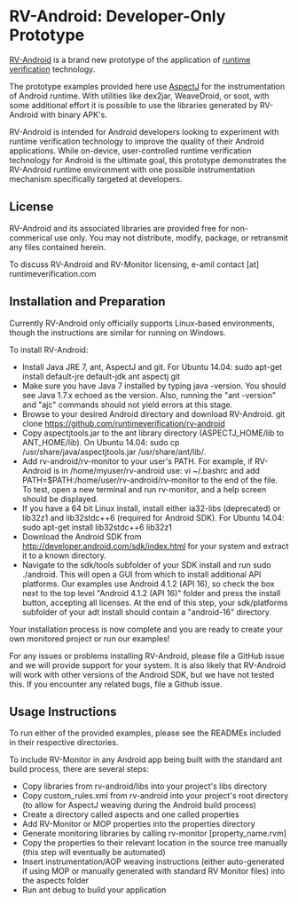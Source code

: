 RV-Android: Developer-Only Prototype
==============
[RV-Android](http://runtimeverification.com/android) is a brand new prototype of the application of [runtime verification](http://en.wikipedia.org/wiki/Runtime_verification) technology.

The prototype examples provided here use [AspectJ](http://eclipse.org/aspectj/) for the instrumentation of Android runtime.  With utilities like dex2jar, WeaveDroid, or soot, with some additional effort it is possible to use the libraries generated by RV-Android with binary APK's.

RV-Android is intended for Android developers looking to experiment with runtime verification technology to improve the quality of their Android applications.  While on-device, user-controlled runtime verification technology for Android is the ultimate goal, this prototype demonstrates the RV-Android runtime environment with one possible instrumentation mechanism specifically targeted at developers.

License
--------------
RV-Android and its associated libraries are provided free for non-commerical use only.  You may not distribute, modify, package, or retransmit any files contained herein.

To discuss RV-Android and RV-Monitor licensing, e-amil contact [at] runtimeverification.com

Installation and Preparation
--------------
Currently RV-Android only officially supports Linux-based environments, though the instructions are similar for running on Windows.

To install RV-Android:
- Install Java JRE 7, ant, AspectJ and git.  For Ubuntu 14.04: sudo apt-get install default-jre default-jdk ant aspectj git
- Make sure you have Java 7 installed by typing java -version.  You should see Java 1.7.x echoed as the version.  Also, running the "ant -version" and "ajc" commands should not yield errors at this stage.
- Browse to your desired Android directory and download RV-Android.  git clone https://github.com/runtimeverification/rv-android
- Copy aspectjtools.jar to the ant library directory (ASPECTJ_HOME/lib to ANT_HOME/lib).  On Ubuntu 14.04: sudo cp /usr/share/java/aspectjtools.jar /usr/share/ant/lib/.
- Add rv-android/rv-monitor to your user's PATH.  For example, if RV-Android is in /home/myuser/rv-android use: vi ~/.bashrc and add
PATH=$PATH:/home/user/rv-android/rv-monitor
to the end of the file.  To test, open a new terminal and run rv-monitor, and a help screen should be displayed.
- If you have a 64 bit Linux install, install either ia32-libs (deprecated) or lib32z1 and lib32stdc++6 (required for Android SDK).  For Ubuntu 14.04: sudo apt-get install lib32stdc++6 lib32z1
- Download the Android SDK from http://developer.android.com/sdk/index.html for your system and extract it to a known directory.
- Navigate to the sdk/tools subfolder of your SDK install and run sudo ./android.  This will open a GUI from which to install additional API platforms.  Our examples use Android 4.1.2 (API 16), so check the box next to the top level "Android 4.1.2 (API 16)" folder and press the install button, accepting all licenses.  At the end of this step, your sdk/platforms subfolder of your adt install should contain a "android-16" directory.

Your installation process is now complete and you are ready to create your own monitored project or run our examples!

For any issues or problems installing RV-Android, please file a GitHub issue and we will provide support for your system.  It is also likely that RV-Android will work with other versions of the Android SDK, but we have not tested this.  If you encounter any related bugs, file a Github issue.

Usage Instructions
--------------
To run either of the provided examples, please see the READMEs included in their respective directories.

To include RV-Monitor in any Android app being built with the standard ant build process, there are several steps:
- Copy libraries from rv-android/libs into your project's libs directory
- Copy custom_rules.xml from rv-android into your project's root directory (to allow for AspectJ weaving during the Android build process)
- Create a directory called aspects and one called properties
- Add RV-Monitor or MOP properties into the properties directory
- Generate monitoring libraries by calling rv-monitor [property_name.rvm]
- Copy the properties to their relevant location in the source tree manually (this step will eventually be automated)
- Insert instrumentation/AOP weaving instructions (either auto-generated if using MOP or manually generated with standard RV Monitor files) into the aspects folder
- Run ant debug to build your application
